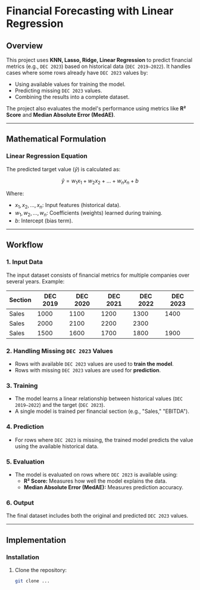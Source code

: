 # Financial Forecasting with Linear Regression

## Overview
This project uses **KNN, Lasso, Ridge, Linear Regression** to predict financial metrics (e.g., `DEC 2023`) based on historical data (`DEC 2019–2022`). It handles cases where some rows already have `DEC 2023` values by:
- Using available values for training the model.
- Predicting missing `DEC 2023` values.
- Combining the results into a complete dataset.

The project also evaluates the model's performance using metrics like **R² Score** and **Median Absolute Error (MedAE)**.

---

## Mathematical Formulation

### Linear Regression Equation
The predicted target value ($` \hat{y} `$) is calculated as:
```math
\hat{y} = w_1 x_1 + w_2 x_2 + \dots + w_n x_n + b
```
Where:
- $` x_1, x_2, \dots, x_n `$: Input features (historical data).
- $` w_1, w_2, \dots, w_n `$: Coefficients (weights) learned during training.
- $` b `$: Intercept (bias term).


---

## Workflow

### 1. Input Data
The input dataset consists of financial metrics for multiple companies over several years. Example:

| Section      | DEC 2019 | DEC 2020 | DEC 2021 | DEC 2022 | DEC 2023 |
|--------------|----------|----------|----------|----------|----------|
| Sales        | 1000     | 1100     | 1200     | 1300     | 1400     |
| Sales        | 2000     | 2100     | 2200     | 2300     |       |
| Sales        | 1500     | 1600     | 1700     | 1800     | 1900     |

### 2. Handling Missing `DEC 2023` Values
- Rows with available `DEC 2023` values are used to **train the model**.
- Rows with missing `DEC 2023` values are used for **prediction**.

### 3. Training
- The model learns a linear relationship between historical values (`DEC 2019–2022`) and the target (`DEC 2023`).
- A single model is trained per financial section (e.g., "Sales," "EBITDA").

### 4. Prediction
- For rows where `DEC 2023` is missing, the trained model predicts the value using the available historical data.

### 5. Evaluation
- The model is evaluated on rows where `DEC 2023` is available using:
  - **R² Score:** Measures how well the model explains the data.
  - **Median Absolute Error (MedAE):** Measures prediction accuracy.

### 6. Output
The final dataset includes both the original and predicted `DEC 2023` values.

---

## Implementation



### Installation
1. Clone the repository:
   ```bash
   git clone ...
